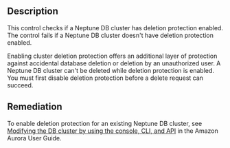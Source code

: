 ## Description

This control checks if a Neptune DB cluster has deletion protection enabled. The control fails if a Neptune DB cluster doesn't have deletion protection enabled.

Enabling cluster deletion protection offers an additional layer of protection against accidental database deletion or deletion by an unauthorized user. A Neptune DB cluster can't be deleted while deletion protection is enabled. You must first disable deletion protection before a delete request can succeed.

## Remediation

To enable deletion protection for an existing Neptune DB cluster, see [Modifying the DB cluster by using the console, CLI, and API](https://docs.aws.amazon.com/AmazonRDS/latest/AuroraUserGuide/Aurora.Modifying.html#Aurora.Modifying.Settings) in the Amazon Aurora User Guide.